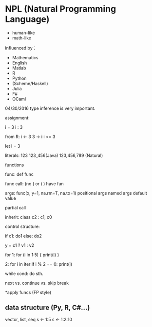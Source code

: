 # NPL (Natural Programming Language)

* human-like
* math-like

influenced by：
* Mathematics
* English
* Matlab
* R
* Python
* (Scheme/Haskell)
* Julia
* F#
* OCaml

04/30/2016
type inference is very important.

assignment:

i = 3
i : 3

from R:
i <- 3
3 -> i
i <= 3

let i = 3

literals:
123
123_456(Java)
123,456,789 (Natural)



functions

func:
def func

func call: (no ( or ) )
have fun

args:
func(x, y=1, na.rm=T, na.to=1)
positional args
named args
default value

partial call


inherit:
class c2 : c1, c0


control structure:

if c1:
     do1
else:
     do2

y = c1 ? v1 : v2

for
1:
for (i in 1:5) {
     print(i)
}

2:
for i in iter if i % 2 == 0:
    print(i)

while cond:
     do sth.

next vs. continue vs. skip
break

*apply funcs (FP style)




## data structure (Py, R, C#...)
vector, list, seq
s <- 1:5
s <- 1:2:10

